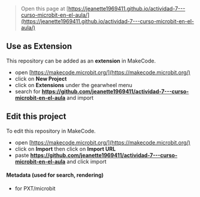 
> Open this page at [https://jeanette1969411.github.io/actividad-7---curso-microbit-en-el-aula/](https://jeanette1969411.github.io/actividad-7---curso-microbit-en-el-aula/)

## Use as Extension

This repository can be added as an **extension** in MakeCode.

* open [https://makecode.microbit.org/](https://makecode.microbit.org/)
* click on **New Project**
* click on **Extensions** under the gearwheel menu
* search for **https://github.com/jeanette1969411/actividad-7---curso-microbit-en-el-aula** and import

## Edit this project

To edit this repository in MakeCode.

* open [https://makecode.microbit.org/](https://makecode.microbit.org/)
* click on **Import** then click on **Import URL**
* paste **https://github.com/jeanette1969411/actividad-7---curso-microbit-en-el-aula** and click import

#### Metadata (used for search, rendering)

* for PXT/microbit
<script src="https://makecode.com/gh-pages-embed.js"></script><script>makeCodeRender("{{ site.makecode.home_url }}", "{{ site.github.owner_name }}/{{ site.github.repository_name }}");</script>
